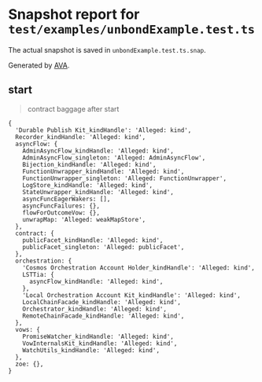 # Snapshot report for `test/examples/unbondExample.test.ts`

The actual snapshot is saved in `unbondExample.test.ts.snap`.

Generated by [AVA](https://avajs.dev).

## start

> contract baggage after start

    {
      'Durable Publish Kit_kindHandle': 'Alleged: kind',
      Recorder_kindHandle: 'Alleged: kind',
      asyncFlow: {
        AdminAsyncFlow_kindHandle: 'Alleged: kind',
        AdminAsyncFlow_singleton: 'Alleged: AdminAsyncFlow',
        Bijection_kindHandle: 'Alleged: kind',
        FunctionUnwrapper_kindHandle: 'Alleged: kind',
        FunctionUnwrapper_singleton: 'Alleged: FunctionUnwrapper',
        LogStore_kindHandle: 'Alleged: kind',
        StateUnwrapper_kindHandle: 'Alleged: kind',
        asyncFuncEagerWakers: [],
        asyncFuncFailures: {},
        flowForOutcomeVow: {},
        unwrapMap: 'Alleged: weakMapStore',
      },
      contract: {
        publicFacet_kindHandle: 'Alleged: kind',
        publicFacet_singleton: 'Alleged: publicFacet',
      },
      orchestration: {
        'Cosmos Orchestration Account Holder_kindHandle': 'Alleged: kind',
        LSTTia: {
          asyncFlow_kindHandle: 'Alleged: kind',
        },
        'Local Orchestration Account Kit_kindHandle': 'Alleged: kind',
        LocalChainFacade_kindHandle: 'Alleged: kind',
        Orchestrator_kindHandle: 'Alleged: kind',
        RemoteChainFacade_kindHandle: 'Alleged: kind',
      },
      vows: {
        PromiseWatcher_kindHandle: 'Alleged: kind',
        VowInternalsKit_kindHandle: 'Alleged: kind',
        WatchUtils_kindHandle: 'Alleged: kind',
      },
      zoe: {},
    }
